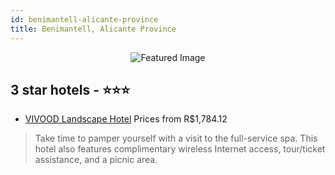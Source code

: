 ```yaml
---
id: benimantell-alicante-province
title: Benimantell, Alicante Province
---
```


<center><img src="https://i.travelapi.com/hotels/12000000/11470000/11469600/11469528/86e87586_z.jpg" alt="Featured Image" /></center>


##  3 star hotels - ⭐️⭐️⭐️

-    [VIVOOD Landscape Hotel](https://us.hurb.com/hotels/benimantell/vivood-landscape-hotel-JNP-JP687699?cmp=18055) Prices from R$1,784.12
   > Take time to pamper yourself with a visit to the full-service spa. This hotel also features complimentary wireless Internet access, tour/ticket assistance, and a picnic area.
